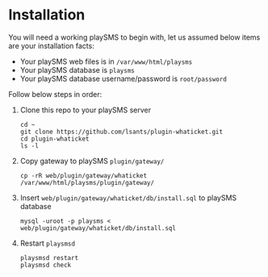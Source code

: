 # Installation

You will need a working playSMS to begin with, let us assumed below items are your installation facts:

- Your playSMS web files is in `/var/www/html/playsms`
- Your playSMS database is `playsms`
- Your playSMS database username/password is `root/password`

Follow below steps in order:

1. Clone this repo to your playSMS server

   ```
   cd ~
   git clone https://github.com/lsants/plugin-whaticket.git
   cd plugin-whaticket
   ls -l
   ```

2. Copy gateway to playSMS `plugin/gateway/`

   ```
   cp -rR web/plugin/gateway/whaticket /var/www/html/playsms/plugin/gateway/
   ```

3. Insert `web/plugin/gateway/whaticket/db/install.sql` to playSMS database

   ```
   mysql -uroot -p playsms < web/plugin/gateway/whaticket/db/install.sql
   ```

4. Restart `playsmsd`

   ```
   playsmsd restart
   playsmsd check
   ```